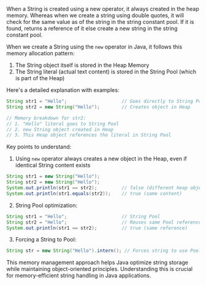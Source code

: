 When a String is created using a new operator, it always created in the heap memory. Whereas when we create a string using double quotes, it will check for the same value as of the string in the string constant pool. If it is found, returns a reference of it else create a new string in the string constant pool.

When we create a String using the `new` operator in Java, it follows this memory allocation pattern:

1. The String object itself is stored in the Heap Memory
2. The String literal (actual text content) is stored in the String Pool (which is part of the Heap)

Here's a detailed explanation with examples:

```java
String str1 = "Hello";                    // Goes directly to String Pool
String str2 = new String("Hello");        // Creates object in Heap

// Memory breakdown for str2:
// 1. "Hello" literal goes to String Pool
// 2. new String object created in Heap
// 3. This Heap object references the literal in String Pool
```

Key points to understand:

1. Using `new` operator always creates a new object in the Heap, even if identical String content exists
```java
String str1 = new String("Hello");
String str2 = new String("Hello");
System.out.println(str1 == str2);         // false (different heap objects)
System.out.println(str1.equals(str2));    // true (same content)
```

2. String Pool optimization:
```java
String str1 = "Hello";                    // String Pool
String str2 = "Hello";                    // Reuses same Pool reference
System.out.println(str1 == str2);         // true (same reference)
```

3. Forcing a String to Pool:
```java
String str = new String("Hello").intern(); // Forces string to use Pool
```

This memory management approach helps Java optimize string storage while maintaining object-oriented principles. Understanding this is crucial for memory-efficient string handling in Java applications.